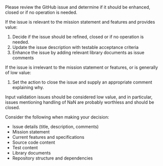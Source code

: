 Please review the GitHub issue and determine if it should be enhanced, closed or if no operation is needed.

If the issue is relevant to the mission statement and features and provides value:
1. Decide if the issue should be refined, closed or if no operation is needed.
2. Update the issue description with testable acceptance criteria
3. Enhance the issue by adding relevant library documents as issue comments

If the issue is irrelevant to the mission statement or features, or is generally of low value:
1. Set the action to close the issue and supply an appropriate comment explaining why.

Input validation issues should be considered low value, and in particular, issues mentioning handling of NaN are probably worthless and should be closed.

Consider the following when making your decision:
* Issue details (title, description, comments)
* Mission statement
* Current features and specifications
* Source code content
* Test content
* Library documents
* Repository structure and dependencies